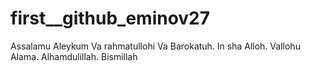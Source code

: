 # first__github_eminov27
Assalamu Aleykum Va rahmatullohi Va Barokatuh. In sha Alloh. Vallohu Alama. Alhamdulillah. Bismillah
